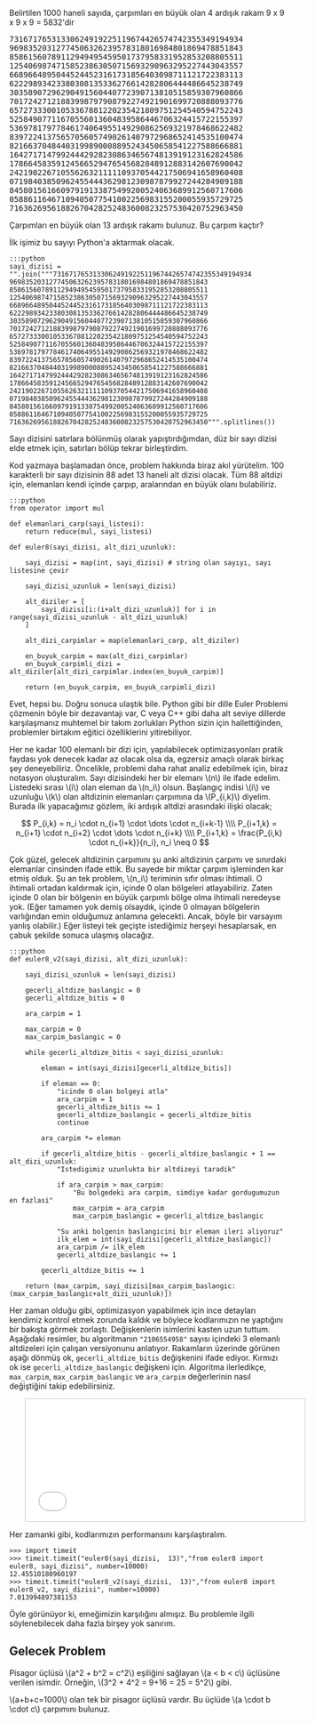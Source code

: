 <!--
.. date: 2018/08/13 21:54:00
.. slug: euler-9
.. title: (Euler 9) Fibonacci Üçlüsü
.. description: Bir dizi sayı içerisinde, çarpımı en yüksek alt diziyi bulacağız
.. tags: mathjax
-->


Belirtilen 1000 haneli sayıda, çarpımları en büyük olan 4 ardışık rakam 9 x 9 x 9 x 9 = 5832'dir

<pre>
73167176531330624919225119674426574742355349194934
96983520312774506326239578318016984801869478851843
85861560789112949495459501737958331952853208805511
12540698747158523863050715693290963295227443043557
66896648950445244523161731856403098711121722383113
62229893423380308135336276614282806444486645238749
30358907296290491560440772390713810515859307960866
70172427121883998797908792274921901699720888093776
65727333001053367881220235421809751254540594752243
52584907711670556013604839586446706324415722155397
53697817977846174064955149290862569321978468622482
83972241375657056057490261407972968652414535100474
82166370484403199890008895243450658541227588666881
16427171479924442928230863465674813919123162824586
17866458359124566529476545682848912883142607690042
24219022671055626321111109370544217506941658960408
07198403850962455444362981230987879927244284909188
84580156166097919133875499200524063689912560717606
05886116467109405077541002256983155200055935729725
71636269561882670428252483600823257530420752963450
</pre>

Çarpımları en büyük olan 13 ardışık rakamı bulunuz. Bu çarpım kaçtır? <!-- TEASER_END -->

İlk işimiz bu sayıyı Python'a aktarmak olacak.

    :::python
    sayi_dizisi = "".join("""73167176531330624919225119674426574742355349194934
    96983520312774506326239578318016984801869478851843
    85861560789112949495459501737958331952853208805511
    12540698747158523863050715693290963295227443043557
    66896648950445244523161731856403098711121722383113
    62229893423380308135336276614282806444486645238749
    30358907296290491560440772390713810515859307960866
    70172427121883998797908792274921901699720888093776
    65727333001053367881220235421809751254540594752243
    52584907711670556013604839586446706324415722155397
    53697817977846174064955149290862569321978468622482
    83972241375657056057490261407972968652414535100474
    82166370484403199890008895243450658541227588666881
    16427171479924442928230863465674813919123162824586
    17866458359124566529476545682848912883142607690042
    24219022671055626321111109370544217506941658960408
    07198403850962455444362981230987879927244284909188
    84580156166097919133875499200524063689912560717606
    05886116467109405077541002256983155200055935729725
    71636269561882670428252483600823257530420752963450""".splitlines())

Sayı dizisini satırlara bölünmüş olarak yapıştırdığımdan, düz bir sayı dizisi elde etmek için, satırları bölüp tekrar birleştirdim.

Kod yazmaya başlamadan önce, problem hakkında biraz akıl yürütelim. 100 karakterli bir sayı dizisinin 88 adet 13 haneli alt dizisi olacak.
Tüm 88 altdizi için, elemanları kendi içinde çarpıp, aralarından en büyük olanı bulabiliriz.

    :::python
    from operator import mul
    
    def elemanlari_carp(sayi_listesi):
        return reduce(mul, sayi_listesi)
    
    def euler8(sayi_dizisi, alt_dizi_uzunluk):
        
        sayi_dizisi = map(int, sayi_dizisi) # string olan sayıyı, sayı listesine çevir
        
        sayi_dizisi_uzunluk = len(sayi_dizisi)
        
        alt_diziler = [
            sayi_dizisi[i:(i+alt_dizi_uzunluk)] for i in range(sayi_dizisi_uzunluk - alt_dizi_uzunluk)
        ]
        
        alt_dizi_carpimlar = map(elemanlari_carp, alt_diziler)
        
        en_buyuk_carpim = max(alt_dizi_carpimlar)
        en_buyuk_carpimli_dizi = alt_diziler[alt_dizi_carpimlar.index(en_buyuk_carpim)]
        
        return (en_buyuk_carpim, en_buyuk_carpimli_dizi)
        
Evet, hepsi bu. Doğru sonuca ulaştık bile. Python gibi bir dille Euler Problemi çözmenin böyle bir dezavantajı var, C veya C++ gibi
daha alt seviye dillerde karşılaşmanız muhtemel bir takım zorlukları Python sizin için hallettiğinden, problemler birtakım eğitici
özelliklerini yitirebiliyor.

Her ne kadar 100 elemanlı bir dizi için, yapılabilecek optimizasyonları pratik faydası yok denecek kadar az olacak olsa da, egzersiz
amaçlı olarak birkaç şey deneyebiliriz. Öncelikle, problemi daha rahat analiz edebilmek için, biraz notasyon oluşturalım. Sayı dizisindeki
her bir elemanı \\(n\\) ile ifade edelim. Listedeki sırası \\(i\\) olan eleman da \\(n_i\\) olsun. Başlangıç indisi \\(i\\) ve uzunluğu \\(k\\)
olan altdizinin elemanları çarpımına da \\(P_{i,k}\\) diyelim. Burada ilk yapacağımız gözlem, iki ardışık altdizi arasındaki ilişki olacak;

$$
P_{i,k} = n_i \cdot n_{i+1} \cdot \dots \cdot n_{i+k-1} \\\\
P_{i+1,k} = n_{i+1} \cdot n_{i+2} \cdot \dots \cdot n_{i+k} \\\\
P_{i+1,k} = \frac{P_{i,k} \cdot n_{i+k}}{n_i}, n_i \neq 0
$$

Çok güzel, gelecek altdizinin çarpımını şu anki altdizinin çarpımı ve sınırdaki elemanlar cinsinden ifade ettik. Bu sayede bir miktar çarpım
işleminden kar etmiş olduk. Şu an tek problem, \\(n_i\\) teriminin sıfır olması ihtimali. O ihtimali ortadan kaldırmak için, içinde 0 olan
bölgeleri atlayabiliriz. Zaten içinde 0 olan bir bölgenin en büyük çarpımlı bölge olma ihtimali neredeyse yok. (Eğer tamamen yok demiş olsaydık,
içinde 0 olmayan bölgelerin varlığından emin olduğumuz anlamına gelecekti. Ancak, böyle bir varsayım yanlış olabilir.) Eğer listeyi tek geçişte
istediğimiz herşeyi hesaplarsak, en çabuk şekilde sonuca ulaşmış olacağız.

    :::python
    def euler8_v2(sayi_dizisi, alt_dizi_uzunluk):

        sayi_dizisi_uzunluk = len(sayi_dizisi)
        
        gecerli_altdize_baslangic = 0
        gecerli_altdize_bitis = 0
        
        ara_carpim = 1
        
        max_carpim = 0
        max_carpim_baslangic = 0
        
        while gecerli_altdize_bitis < sayi_dizisi_uzunluk:
            
            eleman = int(sayi_dizisi[gecerli_altdize_bitis])
            
            if eleman == 0:
                "icinde 0 olan bolgeyi atla"
                ara_carpim = 1
                gecerli_altdize_bitis += 1
                gecerli_altdize_baslangic = gecerli_altdize_bitis
                continue
                
            ara_carpim *= eleman
            
            if gecerli_altdize_bitis - gecerli_altdize_baslangic + 1 == alt_dizi_uzunluk:
                "Istedigimiz uzunlukta bir altdizeyi taradik"
                
                if ara_carpim > max_carpim:
                    "Bu bolgedeki ara carpim, simdiye kadar gordugumuzun en fazlasi"
                    max_carpim = ara_carpim
                    max_carpim_baslangic = gecerli_altdize_baslangic
                
                "Su anki bolgenin baslangicini bir eleman ileri aliyoruz"
                ilk_elem = int(sayi_dizisi[gecerli_altdize_baslangic])
                ara_carpim /= ilk_elem
                gecerli_altdize_baslangic += 1
                
            gecerli_altdize_bitis += 1
            
        return (max_carpim, sayi_dizisi[max_carpim_baslangic:(max_carpim_baslangic+alt_dizi_uzunluk)])
        
Her zaman olduğu gibi, optimizasyon yapabilmek için ince detayları kendimiz kontrol etmek zorunda kaldık ve böylece kodlarımızın
ne yaptığını bir bakışta görmek zorlaştı. Değişkenlerin isimlerini kasten uzun tuttum. Aşağıdaki resimler, bu algoritmanın `"2106554958"` sayısı
içindeki 3 elemanlı altdizeleri için çalışan versiyonunu anlatıyor. Rakamların üzerinde görünen aşağı dönmüş ok, `gecerli_altdize_bitis` değişkenini
ifade ediyor. Kırmızı ok ise `gecerli_altdize_baslangic` değişkeni için. Algoritma ilerledikçe, `max_carpim`, `max_carpim_baslangic` ve `ara_carpim`
değerlerinin nasıl değiştiğini takip edebilirsiniz.
        
<iframe src="/slideshow.html" style="width: 100%; height:220px; border:1px solid #ccc; border-radius: 1px;padding:0; margin-left:2em; margin-right:2em;"></iframe>

Her zamanki gibi, kodlarımızın performansını karşılaştıralım.

    >>> import timeit
    >>> timeit.timeit("euler8(sayi_dizisi,  13)","from euler8 import euler8, sayi_dizisi", number=10000)
    12.45510180960197
    >>> timeit.timeit("euler8_v2(sayi_dizisi,  13)","from euler8 import euler8_v2, sayi_dizisi", number=10000)
    7.013994897381153

Öyle görünüyor ki, emeğimizin karşılığını almışız. Bu problemle ilgili söylenebilecek daha fazla birşey yok sanırım.

## Gelecek Problem

Pisagor üçlüsü \\(a^2 + b^2 = c^2\\) eşiliğini sağlayan \\(a < b < c\\) üçlüsüne verilen isimdir. Örneğin, \\(3^2 + 4^2 = 9+16 = 25 = 5^2\\) gibi.

\\(a+b+c=1000\\) olan tek bir pisagor üçlüsü vardır. Bu üçlüde \\(a \cdot b \cdot c\\) çarpımını bulunuz.